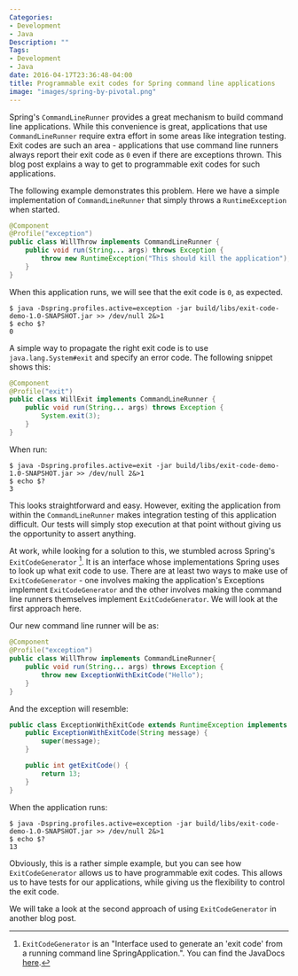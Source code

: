 ```yaml
---
Categories:
- Development
- Java
Description: ""
Tags:
- Development
- Java
date: 2016-04-17T23:36:48-04:00
title: Programmable exit codes for Spring command line applications
image: "images/spring-by-pivotal.png"
---
```

Spring's `CommandLineRunner` provides a great mechanism to build command line applications. While this convenience is great, applications that use `CommandLineRunner` require extra effort in some areas like integration testing. Exit codes are such an area - applications that use command line runners always report their exit code as `0` even if there are exceptions thrown. This blog post explains a way to get to programmable exit codes for such applications.

<!--more-->

The following example demonstrates this problem. Here we have a simple implementation of `CommandLineRunner` that simply throws a `RuntimeException` when started.
```java
@Component
@Profile("exception")
public class WillThrow implements CommandLineRunner {
    public void run(String... args) throws Exception {
        throw new RuntimeException("This should kill the application");
    }
}

```
When this application runs, we will see that the exit code is `0`, as expected.

```
$ java -Dspring.profiles.active=exception -jar build/libs/exit-code-demo-1.0-SNAPSHOT.jar >> /dev/null 2&>1
$ echo $?
0
```

A simple way to propagate the right exit code is to use `java.lang.System#exit` and specify an error code. The following snippet shows this:

```java
@Component
@Profile("exit")
public class WillExit implements CommandLineRunner {
    public void run(String... args) throws Exception {
        System.exit(3);
    }
}
```

When run:

```
$ java -Dspring.profiles.active=exit -jar build/libs/exit-code-demo-1.0-SNAPSHOT.jar >> /dev/null 2&>1
$ echo $?
3
```

This looks straightforward and easy. However, exiting the application from within the `CommandLineRunner` makes integration testing of this application difficult. Our tests will simply stop execution at that point without giving us the opportunity to assert anything.

At work, while looking for a solution to this, we stumbled across Spring's `ExitCodeGenerator` [^1]. It is an interface whose implementations Spring uses to look up what exit code to use. There are at least two ways to make use of `ExitCodeGenerator` - one involves making the application's Exceptions implement `ExitCodeGenerator` and the other involves making the command line runners themselves implement `ExitCodeGenerator`. We will look at the first approach here.

Our new command line runner will be as:

```java
@Component
@Profile("exception")
public class WillThrow implements CommandLineRunner{
    public void run(String... args) throws Exception {
        throw new ExceptionWithExitCode("Hello");
    }
}
```
And the exception will resemble:

```java
public class ExceptionWithExitCode extends RuntimeException implements ExitCodeGenerator {
    public ExceptionWithExitCode(String message) {
        super(message);
    }

    public int getExitCode() {
        return 13;
    }
}

```

When the application runs:

```
$ java -Dspring.profiles.active=exception -jar build/libs/exit-code-demo-1.0-SNAPSHOT.jar >> /dev/null 2&>1
$ echo $?
13
```

Obviously, this is a rather simple example, but you can see how `ExitCodeGenerator` allows us to have programmable exit codes. This allows us to have tests for our applications, while giving us the flexibility to control the exit code.

We will take a look at the second approach of using `ExitCodeGenerator` in another blog post.

[^1]: `ExitCodeGenerator` is an "Interface used to generate an 'exit code' from a running command line SpringApplication.". You can find the JavaDocs [here](http://docs.spring.io/spring-boot/docs/current/api/org/springframework/boot/ExitCodeGenerator.html).
